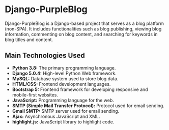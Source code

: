 # Django-PurpleBlog

Django-PurpleBlog is a Django-based project that serves as a blog platform (non-SPA). It includes functionalities such as blog publishing, viewing blog information, commenting on blog content, and searching for keywords in blog titles and content.

## Main Technologies Used

- **Python 3.8:** The primary programming language.
- **Django 5.0.4:** High-level Python Web framework.
- **MySQL:** Database system used to store blog data.
- **HTML/CSS:** Frontend development languages.
- **Bootstrap 5:** Frontend framework for developing responsive and mobile-first websites.
- **JavaScript:** Programming language for the web.
- **SMTP (Simple Mail Transfer Protocol):** Protocol used for email sending.
- **Gmail SMTP:** SMTP server used for email sending.
- **Ajax:** Asynchronous JavaScript and XML.
- **highlight.js:** JavaScript library to highlight code.
